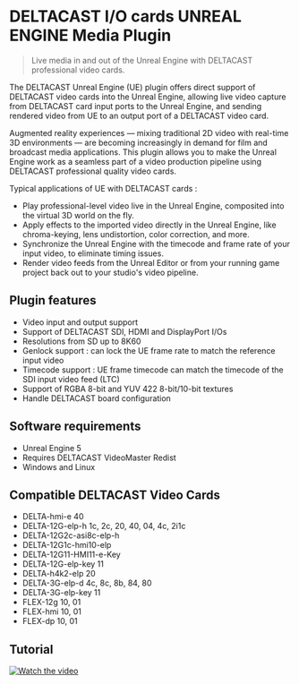 # DELTACAST I/O cards UNREAL ENGINE Media Plugin

> Live media in and out of the Unreal Engine with DELTACAST professional video cards.


The DELTACAST Unreal Engine (UE) plugin offers direct support of DELTACAST video cards into the Unreal Engine, allowing live video capture from DELTACAST card input ports to the Unreal Engine, and sending rendered video from UE to an output port of a DELTACAST video card.

Augmented reality experiences — mixing traditional 2D video with real-time 3D environments — are becoming increasingly in demand for film and broadcast media applications. This plugin allows you to make the Unreal Engine work as a seamless part of a video production pipeline using DELTACAST professional quality video cards. 

Typical applications of UE with DELTACAST cards :  
* Play professional-level video live in the Unreal Engine, composited into the virtual 3D world on the fly.
* Apply effects to the imported video directly in the Unreal Engine, like chroma-keying, lens undistortion, color correction, and more.
* Synchronize the Unreal Engine with the timecode and frame rate of your input video, to eliminate timing issues.
* Render video feeds from the Unreal Editor or from your running game project back out to your studio's video pipeline.

## Plugin features
- Video input and output support
- Support of DELTACAST SDI, HDMI and DisplayPort I/Os 
- Resolutions from SD up to 8K60 
- Genlock support : can lock the UE frame rate to match the reference input video 
- Timecode support : UE frame timecode can match the timecode of the SDI input video feed (LTC)
- Support of RGBA 8-bit and YUV 422 8-bit/10-bit textures
- Handle DELTACAST board configuration

## Software requirements 
- Unreal Engine 5 
- Requires DELTACAST VideoMaster Redist
- Windows and Linux

## Compatible DELTACAST Video Cards
- DELTA-hmi-e 40
- DELTA-12G-elp-h 1c, 2c, 20, 40, 04, 4c, 2i1c
- DELTA-12G2c-asi8c-elp-h
- DELTA-12G1c-hmi10-elp
- DELTA-12G11-HMI11-e-Key
- DELTA-12G-elp-key 11
- DELTA-h4k2-elp 20
- DELTA-3G-elp-d 4c, 8c, 8b, 84, 80
- DELTA-3G-elp-key 11
- FLEX-12g 10, 01
- FLEX-hmi 10, 01
- FLEX-dp 10, 01

## Tutorial
[![Watch the video](https://img.youtube.com/vi/Z2TiHyWY48g/maxresdefault.jpg)](https://youtu.be/Z2TiHyWY48g)
